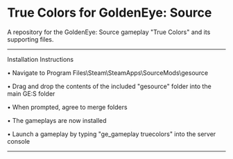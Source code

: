 # True Colors for GoldenEye: Source

A repository for the GoldenEye: Source gameplay "True Colors" and its supporting files.

---

Installation Instructions

• Navigate to Program Files\Steam\SteamApps\SourceMods\gesource

• Drag and drop the contents of the included "gesource" folder into the main GE:S folder

• When prompted, agree to merge folders

• The gameplays are now installed

• Launch a gameplay by typing "ge_gameplay truecolors" into the server console

---
